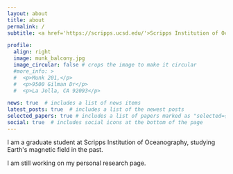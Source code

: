 ```yaml
---
layout: about
title: about
permalink: /
subtitle: <a href='https://scripps.ucsd.edu/'>Scripps Institution of Oceanography</a>, <a href='https://igpp.ucsd.edu/'>Institute of Geophysics and Planetary Physics</a> <p> nclizzie@ucsd.edu <p>

profile:
  align: right
  image: munk_balcony.jpg
  image_circular: false # crops the image to make it circular
  #more_info: >
  #  <p>Munk 201,</p>
  #  <p>9500 Gilman Dr</p>
  #  <p>La Jolla, CA 92093</p>

news: true  # includes a list of news items
latest_posts: true  # includes a list of the newest posts
selected_papers: true # includes a list of papers marked as "selected={true}"
social: true  # includes social icons at the bottom of the page
---
```


I am a graduate student at Scripps Institution of Oceanography, studying Earth's magnetic field in the past.

I am still working on my personal research page.